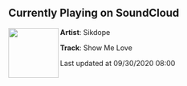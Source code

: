 ## Currently Playing on SoundCloud

[<img align="left" width="100" src="https://i1.sndcdn.com/artworks-n16hOpK8oaxqBnE2-bsEYeQ-t50x50.jpg">](https://soundcloud.com/sikdope/show-me-love-sd)

**Artist**: Sikdope 

**Track**: Show Me Love

Last updated at 09/30/2020 08:00
